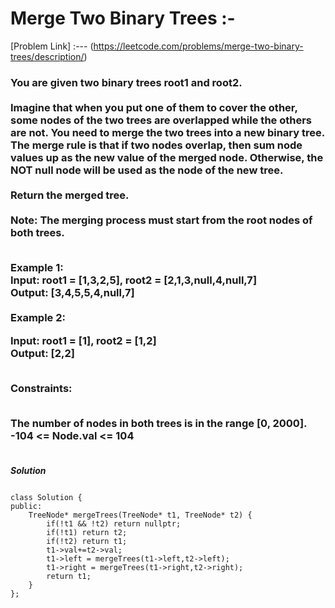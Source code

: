 # Merge Two Binary Trees :-

[Problem Link] :--- (https://leetcode.com/problems/merge-two-binary-trees/description/)

<h3>
You are given two binary trees root1 and root2.
<br><br>
Imagine that when you put one of them to cover the other, some nodes of the two trees are overlapped while the others are not. You need to merge the two trees into a new binary tree. The merge rule is that if two nodes overlap, then sum node values up as the new value of the merged node. Otherwise, the NOT null node will be used as the node of the new tree.
<br><br>
Return the merged tree.
<br><br>
Note: The merging process must start from the root nodes of both trees.<br><br>

Example 1:<br>
Input: root1 = [1,3,2,5], root2 = [2,1,3,null,4,null,7]<br>
Output: [3,4,5,5,4,null,7]<br><br>
Example 2:<br>

Input: root1 = [1], root2 = [1,2]<br>
Output: [2,2]<br><br>
 

Constraints:<br><br>

The number of nodes in both trees is in the range [0, 2000].<br>
-104 <= Node.val <= 104<br><br>
  
</h3>

***Solution***

```

class Solution {
public:
    TreeNode* mergeTrees(TreeNode* t1, TreeNode* t2) {
        if(!t1 && !t2) return nullptr;
        if(!t1) return t2;
        if(!t2) return t1;
        t1->val+=t2->val;
        t1->left = mergeTrees(t1->left,t2->left);
        t1->right = mergeTrees(t1->right,t2->right);
        return t1;
    }
};

```
